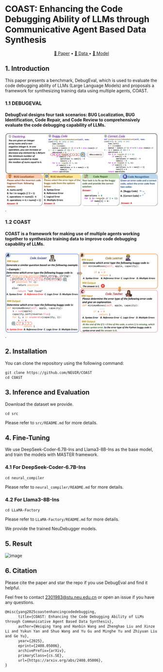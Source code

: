# COAST: Enhancing the Code Debugging Ability of LLMs through Communicative Agent Based Data Synthesis

<p align="center">
    <a href="https://arxiv.org/pdf/2408.05006">📜 Paper</a> •
    <a href="https://huggingface.co/datasets/yangweiqing/DebugEval">🤗 Data </a> •
    <a href="https://huggingface.co/yangweiqing">🤖 Model </a>
</p>

## 1. Introduction
This paper presents a benchmark, DebugEval, which is used to evaluate the code debugging ability of LLMs (Large Language Models) and proposals a framework for synthesizing training data using multiple agents, COAST.

### 1.1 DEBUGEVAL
#### DebugEval designs four task scenarios: BUG Localization, BUG Identification, Code Repair, and Code Review to comprehensively evaluate the code debugging capability of LLMs.

![image](https://github.com/NEUIR/COAST/blob/main/Figure/benchmark_00.png).
### 1.2 COAST
#### COAST is a framework for making use of multiple agents working together to synthesize training data to improve code debugging capability of LLMs.

![image](https://github.com/NEUIR/COAST/blob/main/Figure/COAST_00.png).
## 2. Installation
You can clone the repository using the following command:

```
git clone https://github.com/NEUIR/COAST
cd COAST
```

## 3. Inference and Evaluation
Download the dataset we provide.

```
cd src
```
Please refer to `src/README.md` for more details.
## 4. Fine-Tuning
We use DeepSeek-Coder-6.7B-Ins and Llama3-8B-Ins as the base model, and train the models with MASTER framework.

### 4.1 For DeepSeek-Coder-6.7B-Ins
```
cd neural_compiler
```
Please refer to `neural_compiler/README.md` for more details.
### 4.2 For Llama3-8B-Ins
```
cd LLaMA-Factory
```
Please refer to `LLaMA-Factory/README.md` for more details.

We provide the trained NeuDebugger models.

## 5. Result

![image](https://github.com/NEUIR/DebugEval/blob/main/Figure/performance_00.png)
## 6. Citation
Please cite the paper and star the repo if you use DebugEval and find it helpful.

Feel free to contact 2301983@stu.neu.edu.cn or open an issue if you have any questions.
```
@misc{yang2025coastenhancingcodedebugging,
      title={COAST: Enhancing the Code Debugging Ability of LLMs through Communicative Agent Based Data Synthesis}, 
      author={Weiqing Yang and Hanbin Wang and Zhenghao Liu and Xinze Li and Yukun Yan and Shuo Wang and Yu Gu and Minghe Yu and Zhiyuan Liu and Ge Yu},
      year={2025},
      eprint={2408.05006},
      archivePrefix={arXiv},
      primaryClass={cs.SE},
      url={https://arxiv.org/abs/2408.05006}, 
}
```
